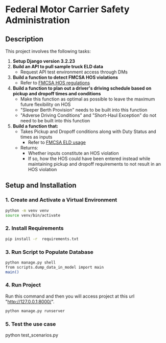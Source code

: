 # Federal Motor Carrier Safety Administration

## Description

This project involves the following tasks:

1. **Setup Django version 3.2.23**
2. **Build an API to pull sample truck ELD data**
   - Request API test environment access through DMs
3. **Build a function to detect FMCSA HOS violations**
   - Refer to [FMCSA HOS regulations](https://www.fmcsa.dot.gov/regulations/hours-service/summary-hours-service-regulations)
4. **Build a function to plan out a driver's driving schedule based on pickup and dropoff times and conditions**
   - Make this function as optimal as possible to leave the maximum future flexibility on HOS
   - "Sleeper Berth Provision" needs to be built into this function
   - "Adverse Driving Conditions" and "Short-Haul Exception" do not need to be built into this function
5. **Build a function that:**
   - Takes Pickup and Dropoff conditions along with Duty Status and times as inputs
     - Refer to [FMCSA ELD usage](https://www.fmcsa.dot.gov/hours-service/elds/using-elds)
   - Returns:
     - Whether inputs constitute an HOS violation
     - If so, how the HOS could have been entered instead while maintaining pickup and dropoff requirements to not result in an HOS violation

## Setup and Installation


### 1. Create and Activate a Virtual Environment

```bash
python -m venv venv
source venv/bin/activate
```

### 2. Install Requirements

```bash
pip install -r  requirements.txt
```

### 3. Run Script to Populate Database

```bash
python manage.py shell
from scripts.dump_data_in_model import main
main()
```

### 4. Run Project
Run this command and then you will access project at this url "http://127.0.0.1:8000/".

```bash
python manage.py runserver
```

### 5. Test the use case
python test_scenarios.py